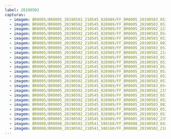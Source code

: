 ```yaml
---
label: 20190502
capturas:
  - imagem: BR0005/BR0005_20190502_210545_028989/FF_BR0005_20190503_053608_381_0576768.fits_maxpixel.jpg
  - imagem: BR0005/BR0005_20190502_210545_028989/FF_BR0005_20190503_053334_626_0573952.fits_maxpixel.jpg
  - imagem: BR0005/BR0005_20190502_210545_028989/FF_BR0005_20190502_223336_038_0098560.fits_maxpixel.jpg
  - imagem: BR0005/BR0005_20190502_210545_028989/FF_BR0005_20190503_054207_108_0583680.fits_maxpixel.jpg
  - imagem: BR0005/BR0005_20190502_210545_028989/FF_BR0005_20190503_053659_618_0577792.fits_maxpixel.jpg
  - imagem: BR0005/BR0005_20190502_210545_028989/FF_BR0005_20190503_082238_585_0765440.fits_maxpixel.jpg
  - imagem: BR0005/BR0005_20190502_210545_028989/FF_BR0005_20190503_053646_799_0577536.fits_maxpixel.jpg
  - imagem: BR0005/BR0005_20190502_210545_028989/FF_BR0005_20190502_214154_871_0039936.fits_maxpixel.jpg
  - imagem: BR0005/BR0005_20190502_210545_028989/FF_BR0005_20190503_053138_266_0571648.fits_maxpixel.jpg
  - imagem: BR0005/BR0005_20190502_210545_028989/FF_BR0005_20190503_053803_664_0579072.fits_maxpixel.jpg
  - imagem: BR0005/BR0005_20190502_210545_028989/FF_BR0005_20190503_053504_379_0575488.fits_maxpixel.jpg
  - imagem: BR0005/BR0005_20190502_210545_028989/FF_BR0005_20190503_053321_821_0573696.fits_maxpixel.jpg
  - imagem: BR0005/BR0005_20190502_210545_028989/FF_BR0005_20190503_052917_377_0569088.fits_maxpixel.jpg
  - imagem: BR0005/BR0005_20190502_210545_028989/FF_BR0005_20190503_053309_003_0573440.fits_maxpixel.jpg
  - imagem: BR0005/BR0005_20190502_210545_028989/FF_BR0005_20190503_054219_911_0583936.fits_maxpixel.jpg
  - imagem: BR0005/BR0005_20190502_210545_028989/FF_BR0005_20190502_215618_292_0056064.fits_maxpixel.jpg
  - imagem: BR0005/BR0005_20190502_210545_028989/FF_BR0005_20190503_053151_075_0571904.fits_maxpixel.jpg
  - imagem: BR0005/BR0005_20190502_210545_028989/FF_BR0005_20190503_052850_793_0568576.fits_maxpixel.jpg
  - imagem: BR0005/BR0005_20190502_210545_028989/FF_BR0005_20190503_082212_971_0764928.fits_maxpixel.jpg
  - imagem: BR0005/BR0005_20190502_210545_028989/FF_BR0005_20190503_053738_064_0578560.fits_maxpixel.jpg
  - imagem: BR0005/BR0005_20190502_210545_028989/FF_BR0005_20190503_053203_895_0572160.fits_maxpixel.jpg
  - imagem: BR0005/BR0005_20190502_210545_028989/FF_BR0005_20190502_235150_412_0188160.fits_maxpixel.jpg
  - imagem: BR0008/BR0008_20190502_210541_580160/FF_BR0008_20190503_042026_397_0139776.fits_maxpixel.jpg
  - imagem: BR0008/BR0008_20190502_210541_580160/FF_BR0008_20190502_210929_753_0004352.fits_maxpixel.jpg
---
```

